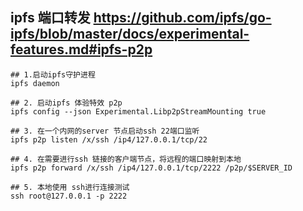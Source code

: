## ipfs 端口转发 https://github.com/ipfs/go-ipfs/blob/master/docs/experimental-features.md#ipfs-p2p

```shell
## 1.启动ipfs守护进程
ipfs daemon

## 2. 启动ipfs 体验特效 p2p 
ipfs config --json Experimental.Libp2pStreamMounting true

## 3. 在一个内网的server 节点启动ssh 22端口监听
ipfs p2p listen /x/ssh /ip4/127.0.0.1/tcp/22

## 4. 在需要进行ssh 链接的客户端节点，将远程的端口映射到本地
ipfs p2p forward /x/ssh /ip4/127.0.0.1/tcp/2222 /p2p/$SERVER_ID

## 5. 本地使用 ssh进行连接测试
ssh root@127.0.0.1 -p 2222

```
